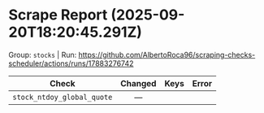 # Scrape Report (2025-09-20T18:20:45.291Z)

Group: `stocks`  |  Run: https://github.com/AlbertoRoca96/scraping-checks-scheduler/actions/runs/17883276742

| Check | Changed | Keys | Error |
|---|:---:|:--|:--|
| `stock_ntdoy_global_quote` | — |  |  |
